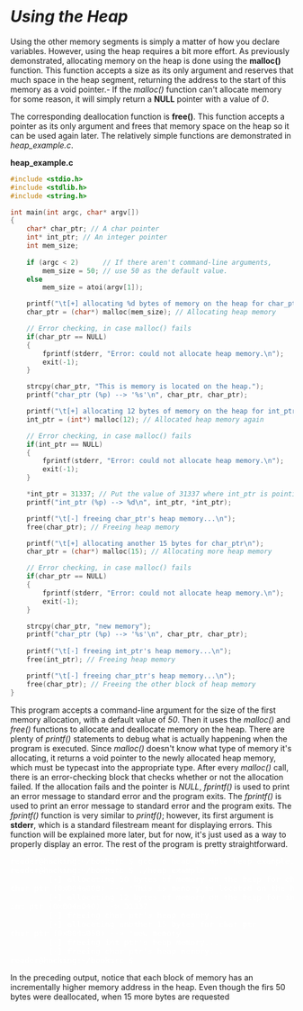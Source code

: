 # *__Using the Heap__*

Using the other memory segments is simply a matter of how you declare variables. However, using the heap requires a bit more effort. As previously demonstrated, allocating memory on the heap is done using the __malloc()__ function. This function accepts a size as its only argument and reserves that much space in the heap segment, returning the address to the start of this memory as a void pointer.- If the _malloc()_ function can't allocate memory for some reason, it will simply return a __NULL__ pointer with a value of _0_.

The corresponding deallocation function is __free()__. This function accepts a pointer as its only argument and frees that memory space on the heap so it can be used again later. The relatively simple functions are demonstrated in _heap_example.c_.

__heap_example.c__

```c
#include <stdio.h>
#include <stdlib.h>
#include <string.h>

int main(int argc, char* argv[]) 
{
    char* char_ptr; // A char pointer
    int* int_ptr; // An integer pointer
    int mem_size;
    
    if (argc < 2)      // If there aren't command-line arguments,
        mem_size = 50; // use 50 as the default value.
    else
        mem_size = atoi(argv[1]);

    printf("\t[+] allocating %d bytes of memory on the heap for char_ptr\n", mem_size);
    char_ptr = (char*) malloc(mem_size); // Allocating heap memory

    // Error checking, in case malloc() fails
    if(char_ptr == NULL) 
    {
        fprintf(stderr, "Error: could not allocate heap memory.\n");
        exit(-1);
    }

    strcpy(char_ptr, "This is memory is located on the heap.");
    printf("char_ptr (%p) --> '%s'\n", char_ptr, char_ptr);

    printf("\t[+] allocating 12 bytes of memory on the heap for int_ptr\n");
    int_ptr = (int*) malloc(12); // Allocated heap memory again

    // Error checking, in case malloc() fails
    if(int_ptr == NULL) 
    {
        fprintf(stderr, "Error: could not allocate heap memory.\n");
        exit(-1);
    }

    *int_ptr = 31337; // Put the value of 31337 where int_ptr is pointing.
    printf("int_ptr (%p) --> %d\n", int_ptr, *int_ptr);

    printf("\t[-] freeing char_ptr's heap memory...\n");
    free(char_ptr); // Freeing heap memory

    printf("\t[+] allocating another 15 bytes for char_ptr\n");
    char_ptr = (char*) malloc(15); // Allocating more heap memory

    // Error checking, in case malloc() fails
    if(char_ptr == NULL) 
    {
        fprintf(stderr, "Error: could not allocate heap memory.\n");
        exit(-1);
    }

    strcpy(char_ptr, "new memory");
    printf("char_ptr (%p) --> '%s'\n", char_ptr, char_ptr);
    
    printf("\t[-] freeing int_ptr's heap memory...\n");
    free(int_ptr); // Freeing heap memory

    printf("\t[-] freeing char_ptr's heap memory...\n");
    free(char_ptr); // Freeing the other block of heap memory
}
```

This program accepts a command-line argument for the size of the first memory allocation, with a default value of _50_. Then it uses the _malloc()_ and _free()_ functions to allocate and deallocate memory on the heap. There are plenty of _printf()_ statements to debug what is actually happening when the program is executed. Since _malloc()_ doesn't know what type of memory it's allocating, it returns a void pointer to the newly allocated heap memory, which must be typecast into the appropriate type. After every _malloc()_ call, there is an error-checking block that checks whether or not the allocation failed. If the allocation fails and the pointer is _NULL_, _fprintf()_ is used to print an error message to standard error and the program exits. The _fprintf()_ is used to print an error message to standard error and the program exits. The _fprintf()_ function is very similar to _printf()_; however, its first argument is __stderr__, which is a standard filestream meant for displaying errors. This function will be explained more later, but for now, it's just used as a way to properly display an error. The rest of the program is pretty straightforward.

<pre style="color: white;">
reader@hacking:~/booksrc $ gcc -o heap_example heap_example.c
reader@hacking:~/booksrc $ ./heap_example
        [+] allocating 50 bytes of memory on the heap for char_ptr
char_ptr (0x804a008) --> 'This is memory is located on the heap.'
        [+] allocating 12 bytes of memory on the heap for int_ptr
int_ptr (0x804a040) --> 31337
        [-] freeing char_ptr's heap memory...
        [+] allocating another 15 bytes for char_ptr
char_ptr (0x804a050) --> 'new memory'
        [-] freeing int_ptr's heap memory...
        [-] freeing char_ptr's heap memory...
reader@hacking:~/booksrc $ 
</pre>

In the preceding output, notice that each block of memory has an incrementally higher memory address in the heap. Even though the firs 50 bytes were deallocated, when 15 more bytes are requested